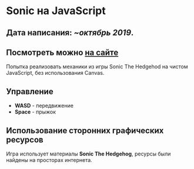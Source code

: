 # Sonic на JavaScript

## Дата написания: *~октябрь 2019*.
## Посмотреть можно [на сайте](http://188.166.50.170/js-sonic/)

Попытка реализовать механики из игры Sonic The Hedgehod на чистом JavaScript, без использования Canvas.

## Управление
- **WASD** - передвижение
- **Space** - прыжок

## Использование сторонних графических ресурсов

Игра использует материалы **Sonic The Hedgehog**, ресурсы были найдены на просторах интернета.
